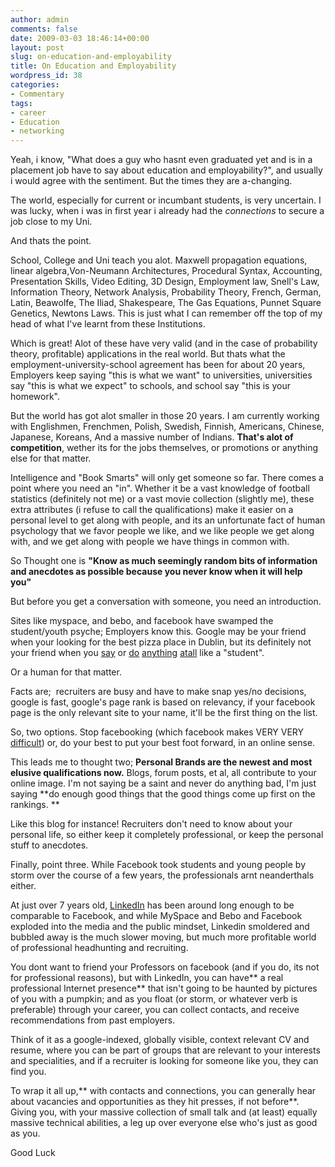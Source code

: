 ```yaml
---
author: admin
comments: false
date: 2009-03-03 18:46:14+00:00
layout: post
slug: on-education-and-employability
title: On Education and Employability
wordpress_id: 38
categories:
- Commentary
tags:
- career
- Education
- networking
---
```


Yeah, i know, "What does a guy who hasnt even graduated yet and is in a placement job have to say about education and employability?", and usually i would agree with the sentiment. But the times they are a-changing.

The world, especially for current or incumbant students, is very uncertain. I was lucky, when i was in first year i already had the _connections_ to secure a job close to my Uni.

And thats the point.

School, College and Uni teach you alot. Maxwell propagation equations, linear algebra,Von-Neumann Architectures, Procedural Syntax, Accounting, Presentation Skills, Video Editing, 3D Design, Employment law, Snell's Law, Information Theory, Network Analysis, Probability Theory, French, German, Latin, Beawolfe, The Iliad, Shakespeare, The Gas Equations, Punnet Square Genetics, Newtons Laws. This is just what I can remember off the top of my head of what I've learnt from these Institutions.

Which is great! Alot of these have very valid (and in the case of probability theory, profitable) applications in the real world. But thats what the employment-university-school agreement has been for about 20 years, Employers keep saying "this is what we want" to universities, universities say "this is what we expect" to schools, and school say "this is your homework".

But the world has got alot smaller in those 20 years. I am currently working with Englishmen, Frenchmen, Polish, Swedish, Finnish, Americans, Chinese, Japanese, Koreans, And a massive number of Indians. **That's alot of competition**, wether its for the jobs themselves, or promotions or anything else for that matter.

Intelligence and "Book Smarts" will only get someone so far. There comes a point where you need an "in". Whether it be a vast knowledge of football statistics (definitely not me) or a vast movie collection (slightly me), these extra attributes (i refuse to call the qualifications) make it easier on a personal level to get along with people, and its an unfortunate fact of human psychology that we favor people we like, and we like people we get along with, and we get along with people we have things in common with.

So Thought one is **"Know as much seemingly random bits of information and anecdotes as possible because you never know when it will help you"**

But before you get a conversation with someone, you need an introduction.

Sites like myspace, and bebo, and facebook have swamped the student/youth psyche; Employers know this. Google may be your friend when your looking for the best pizza place in Dublin, but its definitely not your friend when you [say](http://engtech.wordpress.com/2007/01/18/ottawa-employees-fired-because-of-facebook/) or [do](http://chuckgallagher.wordpress.com/2009/02/26/facebook-photos-and-firing-nurses-fired-for-posting-cell-phone-pictures-to-facebook-comments-by-ethics-speaker-chuck-gallagher/) [anything](http://howtosplitanatom.com/the-news/jeffrey-spanierman-fired-for-myspace-page/) [atall](http://www.belfasttelegraph.co.uk/lifestyle/technology-gadgets/facebook-can-ruin-your-life-and-so-can-myspace-bebo-13384229.html) like a "student".

Or a human for that matter.

Facts are;  recruiters are busy and have to make snap yes/no decisions, google is fast, google's page rank is based on relevancy, if your facebook page is the only relevant site to your name, it'll be the first thing on the list.

So, two options. Stop facebooking (which facebook makes VERY VERY [difficult](http://www.nytimes.com/2008/02/11/technology/11facebook.html)) or, do your best to put your best foot forward, in an online sense.

This leads me to thought two; **Personal Brands are the newest and most elusive qualifications now.** Blogs, forum posts, et al, all contribute to your online image. I'm not saying be a saint and never do anything bad, I'm just saying **do enough good things that the good things come up first on the rankings. **

Like this blog for instance! Recruiters don't need to know about your personal life, so either keep it completely professional, or keep the personal stuff to anecdotes.

Finally, point three. While Facebook took students and young people by storm over the course of a few years, the professionals arnt neanderthals either.

At just over 7 years old, [LinkedIn](http://www.linkedin.com) has been around long enough to be comparable to Facebook, and while MySpace and Bebo and Facebook exploded into the media and the public mindset, Linkedin smoldered and bubbled away is the much slower moving, but much more profitable world of professional headhunting and recruiting.

You dont want to friend your Professors on facebook (and if you do, its not for professional reasons), but with LinkedIn, you can have** a real professional Internet presence** that isn't going to be haunted by pictures of you with a pumpkin; and as you float (or storm, or whatever verb is preferable) through your career, you can collect contacts, and receive recommendations from past employers.

Think of it as a google-indexed, globally visible, context relevant CV and resume, where you can be part of groups that are relevant to your interests and specialities, and if a recruiter is looking for someone like you, they can find you.

To wrap it all up,** with contacts and connections, you can generally hear about vacancies and opportunities as they hit presses, if not before**. Giving you, with your massive collection of small talk and (at least) equally massive technical abilities, a leg up over everyone else who's just as good as you.

Good Luck
